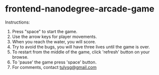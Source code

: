 frontend-nanodegree-arcade-game
===============================
Instructions:
1. Press "space" to start the game.
2. Use the arrow keys for player movements.
3. When you reach the water, you will score.
4. Try to avoid the bugs, you will have three lives until the game is over.
5. To restart from the middle of the game, click 'refresh' button on your browse.
6. To 'pause' the game press 'space' button.
7. For comments, contact tulysg@gmail.com